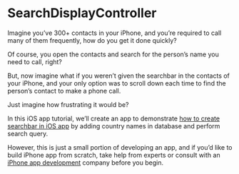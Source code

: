 # SearchDisplayController

Imagine you’ve 300+ contacts in your iPhone, and you’re required to call many of them frequently, how do you get it done quickly?

Of course, you open the contacts and search for the person’s name you need to call, right?

But, now imagine what if you weren’t given the searchbar in the contacts of your iPhone, and your only option was to scroll down each time to find the person’s contact to make a phone call.

Just imagine how frustrating it would be?

In this iOS app tutorial, we’ll create an app to demonstrate [how to create searchbar in iOS app](https://www.spaceotechnologies.com/create-searchbar-display-controller-iphone-app/) by adding country names in database and perform search query.

However, this is just a small portion of developing an app, and if you’d like to build iPhone app from scratch, take help from experts or consult with an [iPhone app development](https://www.spaceotechnologies.com/iphone-app-development/) company before you begin.
